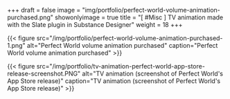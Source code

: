+++
draft = false
image = "img/portfolio/perfect-world-volume-animation-purchased.png"
showonlyimage = true
title = "[ #Misc ] TV animation made with the Slate plugin in Substance Designer"
weight = 18
+++

{{< figure src="/img/portfolio/perfect-world-volume-animation-purchased-1.png" alt="Perfect World volume animation purchased" caption="Perfect World volume animation purchased" >}}

{{< figure src="/img/portfolio/tv-animation-perfect-world-app-store-release-screenshot.PNG" alt="TV animation (screenshot of Perfect World's App Store release)" caption="TV animation (screenshot of Perfect World's App Store release)" >}}
